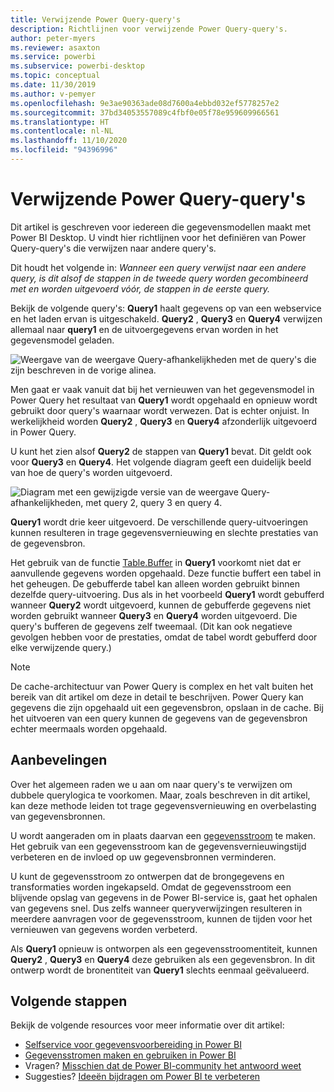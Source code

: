 ```yaml
---
title: Verwijzende Power Query-query's
description: Richtlijnen voor verwijzende Power Query-query's.
author: peter-myers
ms.reviewer: asaxton
ms.service: powerbi
ms.subservice: powerbi-desktop
ms.topic: conceptual
ms.date: 11/30/2019
ms.author: v-pemyer
ms.openlocfilehash: 9e3ae90363ade08d7600a4ebbd032ef5778257e2
ms.sourcegitcommit: 37bd34053557089c4fbf0e05f78e959609966561
ms.translationtype: HT
ms.contentlocale: nl-NL
ms.lasthandoff: 11/10/2020
ms.locfileid: "94396996"
---
```

# <a name="referencing-power-query-queries"></a>Verwijzende Power Query-query's

Dit artikel is geschreven voor iedereen die gegevensmodellen maakt met Power BI Desktop. U vindt hier richtlijnen voor het definiëren van Power Query-query's die verwijzen naar andere query's.

Dit houdt het volgende in: _Wanneer een query verwijst naar een andere query, is dit alsof de stappen in de tweede query worden gecombineerd met en worden uitgevoerd vóór, de stappen in de eerste query._

Bekijk de volgende query's: **Query1** haalt gegevens op van een webservice en het laden ervan is uitgeschakeld. **Query2** , **Query3** en **Query4** verwijzen allemaal naar **query1** en de uitvoergegevens ervan worden in het gegevensmodel geladen.

![Weergave van de weergave Query-afhankelijkheden met de query's die zijn beschreven in de vorige alinea.](media/power-query-referenced-queries/query-dependencies-web-service.png)

Men gaat er vaak vanuit dat bij het vernieuwen van het gegevensmodel in Power Query het resultaat van **Query1** wordt opgehaald en opnieuw wordt gebruikt door query's waarnaar wordt verwezen. Dat is echter onjuist. In werkelijkheid worden **Query2** , **Query3** en **Query4** afzonderlijk uitgevoerd in Power Query.

U kunt het zien alsof **Query2** de stappen van **Query1** bevat. Dit geldt ook voor **Query3** en **Query4**. Het volgende diagram geeft een duidelijk beeld van hoe de query's worden uitgevoerd.

![Diagram met een gewijzigde versie van de weergave Query-afhankelijkheden, met query 2, query 3 en query 4.](media/power-query-referenced-queries/query-dependencies-web-service-concept.png)

**Query1** wordt drie keer uitgevoerd. De verschillende query-uitvoeringen kunnen resulteren in trage gegevensvernieuwing en slechte prestaties van de gegevensbron.

Het gebruik van de functie [Table.Buffer](/powerquery-m/table-buffer) in **Query1** voorkomt niet dat er aanvullende gegevens worden opgehaald. Deze functie buffert een tabel in het geheugen. De gebufferde tabel kan alleen worden gebruikt binnen dezelfde query-uitvoering. Dus als in het voorbeeld **Query1** wordt gebufferd wanneer **Query2** wordt uitgevoerd, kunnen de gebufferde gegevens niet worden gebruikt wanneer **Query3** en **Query4** worden uitgevoerd. Die query's bufferen de gegevens zelf tweemaal. (Dit kan ook negatieve gevolgen hebben voor de prestaties, omdat de tabel wordt gebufferd door elke verwijzende query.)

> [!NOTE]
> De cache-architectuur van Power Query is complex en het valt buiten het bereik van dit artikel om deze in detail te beschrijven. Power Query kan gegevens die zijn opgehaald uit een gegevensbron, opslaan in de cache. Bij het uitvoeren van een query kunnen de gegevens van de gegevensbron echter meermaals worden opgehaald.

## <a name="recommendations"></a>Aanbevelingen

Over het algemeen raden we u aan om naar query's te verwijzen om dubbele querylogica te voorkomen. Maar, zoals beschreven in dit artikel, kan deze methode leiden tot trage gegevensvernieuwing en overbelasting van gegevensbronnen.

U wordt aangeraden om in plaats daarvan een [gegevensstroom](../transform-model/dataflows/dataflows-introduction-self-service.md) te maken. Het gebruik van een gegevensstroom kan de gegevensvernieuwingstijd verbeteren en de invloed op uw gegevensbronnen verminderen.

U kunt de gegevensstroom zo ontwerpen dat de brongegevens en transformaties worden ingekapseld. Omdat de gegevensstroom een blijvende opslag van gegevens in de Power BI-service is, gaat het ophalen van gegevens snel. Dus zelfs wanneer queryverwijzingen resulteren in meerdere aanvragen voor de gegevensstroom, kunnen de tijden voor het vernieuwen van gegevens worden verbeterd.

Als **Query1** opnieuw is ontworpen als een gegevensstroomentiteit, kunnen **Query2** , **Query3** en **Query4** deze gebruiken als een gegevensbron. In dit ontwerp wordt de bronentiteit van **Query1** slechts eenmaal geëvalueerd.

## <a name="next-steps"></a>Volgende stappen

Bekijk de volgende resources voor meer informatie over dit artikel:

- [Selfservice voor gegevensvoorbereiding in Power BI](../transform-model/dataflows/dataflows-introduction-self-service.md)
- [Gegevensstromen maken en gebruiken in Power BI](../transform-model/dataflows/dataflows-create.md)
- Vragen? [Misschien dat de Power BI-community het antwoord weet](https://community.powerbi.com/)
- Suggesties? [Ideeën bijdragen om Power BI te verbeteren](https://ideas.powerbi.com/)